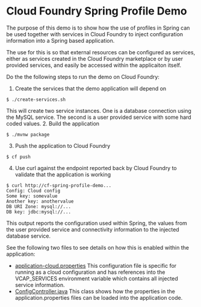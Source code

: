 # Cloud Foundry Spring Profile Demo
The purpose of this demo is to show how the use of profiles in Spring can be used together with services in Cloud Foundry to inject configuration information into a Spring based application.

The use for this is so that external resources can be configured as services, either as services created in the Cloud Foundry marketplace or by user provided services, and easily be accessed within the applicaiton itself.

Do the the following steps to run the demo on Cloud Foundry:

1. Create the services that the demo application will depend on

 ```
 $ ./create-services.sh
 ```
 This will create two service instances. One is a database connection using the MySQL service. The second is a user provided service with some hard coded values.
2. Build the application

 ```
 $ ./mvnw package
 ```
3. Push the application to Cloud Foundry

 ```
 $ cf push
 ```
4. Use curl against the endpoint reported back by Cloud Foundry to validate that the application is working

 ```
 $ curl http://cf-spring-profile-demo...
 Config: Cloud config
 Some key: somevalue
 Another key: anothervalue
 DB URI Zone: mysql://...
 DB key: jdbc:mysql://...
 ```
 This output reports the configuration used within Spring, the values from the user provided service and connectivity information to the injected database service.
 
See the following two files to see details on how this is enabled within the application:
* [application-cloud.properties](src/main/resources/application-cloud.properties)
  This configuration file is specific for running as a cloud configuration and has references into the VCAP_SERVICES environment variable which contains all injected service information.
* [ConfigController.java](src/main/java/io/pivotal/ConfigController.java)
  This class shows how the properties in the application.properties files can be loaded into the application code.
